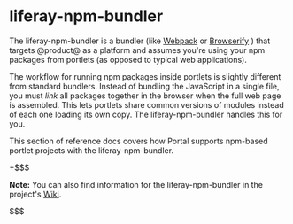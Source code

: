 # liferay-npm-bundler [](id=liferay-npm-bundler)

The liferay-npm-bundler is a bundler (like 
[Webpack](https://webpack.github.io/) 
or 
[Browserify](http://browserify.org/)
) that targets @product@ as a platform and assumes you're using your npm 
packages from portlets (as opposed to typical web applications). 

The workflow for running npm packages inside portlets is slightly different from
standard bundlers. Instead of bundling the JavaScript in a single file, you must
*link* all packages together in the browser when the full web page is assembled.
This lets portlets share common versions of modules instead of each one loading
its own copy. The liferay-npm-bundler handles this for you. 

This section of reference docs covers how Portal supports npm-based portlet 
projects with the liferay-npm-bundler.

+$$$

**Note:** You can also find information for the liferay-npm-bundler in the 
project's 
[Wiki](https://github.com/liferay/liferay-npm-build-tools/wiki).

$$$
